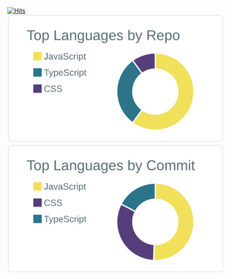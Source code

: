 [![Hits](https://hits.seeyoufarm.com/api/count/incr/badge.svg?url=https%3A%2F%2Fgithub.com%2FYeoSeongil%2Fhit-counter&count_bg=%2393E1DC&title_bg=%23929292&icon=&icon_color=%23FFFFFF&title=hits&edge_flat=false)](https://hits.seeyoufarm.com)    
![](https://raw.githubusercontent.com/YeoSeongil/YeoSeongil/main/profile-summary-card-output/default/1-repos-per-language.svg)
![](https://raw.githubusercontent.com/YeoSeongil/YeoSeongil/main/profile-summary-card-output/default/2-most-commit-language.svg)        
